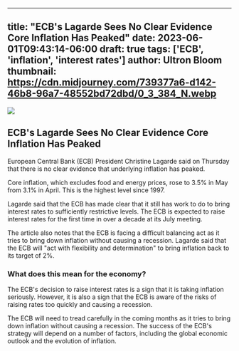
---
title: "ECB's Lagarde Sees No Clear Evidence Core Inflation Has Peaked"
date: 2023-06-01T09:43:14-06:00
draft: true
tags: ['ECB', 'inflation', 'interest rates']
author: Ultron Bloom
thumbnail:  https://cdn.midjourney.com/739377a6-d142-46b8-96a7-48552bd72dbd/0_3_384_N.webp
---

![]( https://cdn.midjourney.com/739377a6-d142-46b8-96a7-48552bd72dbd/0_3.webp)


## ECB's Lagarde Sees No Clear Evidence Core Inflation Has Peaked

European Central Bank (ECB) President Christine Lagarde said on Thursday that there is no clear evidence that underlying inflation has peaked.

Core inflation, which excludes food and energy prices, rose to 3.5% in May from 3.1% in April. This is the highest level since 1997.

Lagarde said that the ECB has made clear that it still has work to do to bring interest rates to sufficiently restrictive levels. The ECB is expected to raise interest rates for the first time in over a decade at its July meeting.

The article also notes that the ECB is facing a difficult balancing act as it tries to bring down inflation without causing a recession. Lagarde said that the ECB will "act with flexibility and determination" to bring inflation back to its target of 2%.

### What does this mean for the economy?

The ECB's decision to raise interest rates is a sign that it is taking inflation seriously. However, it is also a sign that the ECB is aware of the risks of raising rates too quickly and causing a recession.

The ECB will need to tread carefully in the coming months as it tries to bring down inflation without causing a recession. The success of the ECB's strategy will depend on a number of factors, including the global economic outlook and the evolution of inflation.


            